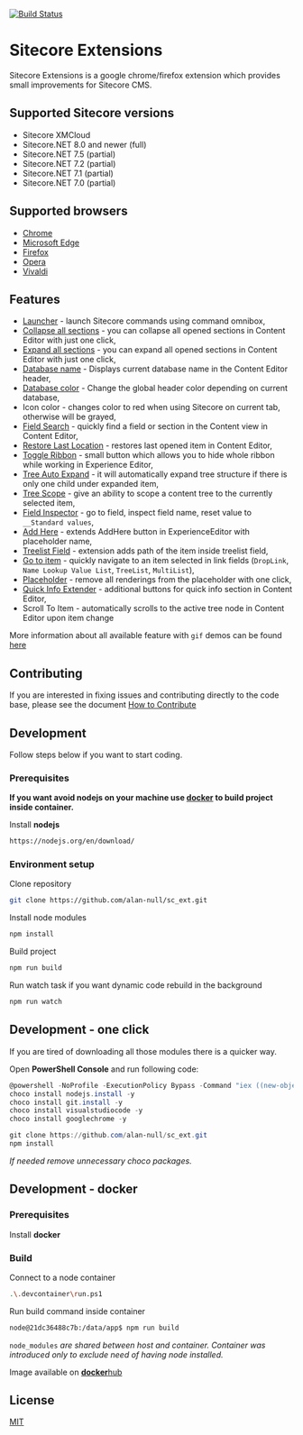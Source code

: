 [![Build Status](https://alan-null.visualstudio.com/Sitecore%20Extensions/_apis/build/status/sc_ext?branchName=master)](https://alan-null.visualstudio.com/Sitecore%20Extensions/_build/latest?definitionId=11&branchName=master)

# Sitecore Extensions

Sitecore Extensions is a google chrome/firefox extension which provides small improvements for Sitecore CMS.

## Supported Sitecore versions

- Sitecore XMCloud
- Sitecore.NET 8.0 and newer (full)
- Sitecore.NET 7.5 (partial)
- Sitecore.NET 7.2 (partial)
- Sitecore.NET 7.1 (partial)
- Sitecore.NET 7.0 (partial)

## Supported browsers

- [Chrome](https://chrome.google.com/webstore/detail/sitecore-extensions/aoclhcccfdkjddgpaaajldgljhllhgmd)
- [Microsoft Edge](https://microsoftedge.microsoft.com/addons/detail/dcbilinfbmohfdhjdekgpgpkcbhmfipl?hl=en-US)
- [Firefox](https://github.com/alan-null/sc_ext.firefox)
- [Opera](https://addons.opera.com/pl/extensions/details/sitecore-extensions-2/?display=en)
- [Vivaldi](https://chrome.google.com/webstore/detail/sitecore-extensions/aoclhcccfdkjddgpaaajldgljhllhgmd)

## Features

- [Launcher](https://github.com/alan-null/sc_ext/wiki/Launcher) - launch Sitecore commands using command omnibox,
- [Collapse all sections](https://github.com/alan-null/sc_ext/wiki/Section-Switches) - you can collapse all opened sections in Content Editor with just one click,
- [Expand all sections](https://github.com/alan-null/sc_ext/wiki/Section-Switches) - you can expand all opened sections in Content Editor with just one click,
- [Database name](https://github.com/alan-null/sc_ext/wiki/Database-Name) - Displays current database name in the Content Editor header,
- [Database color](https://github.com/alan-null/sc_ext/wiki/Database-Color) - Change the global header color depending on current database,
- Icon color - changes color to red when using Sitecore on current tab, otherwise will be grayed,
- [Field Search](https://github.com/alan-null/sc_ext/wiki/Field-Search) - quickly find a field or section in the Content view in Content Editor,
- [Restore Last Location](https://github.com/alan-null/sc_ext/wiki/Restore-Last-Location) - restores last opened item in Content Editor,
- [Toggle Ribbon](https://github.com/alan-null/sc_ext/wiki/Toggle-Ribbon) - small button which allows you to hide whole ribbon while working in Experience Editor,
- [Tree Auto Expand](https://github.com/alan-null/sc_ext/wiki/Tree-Auto-Expand) - it will automatically expand tree structure if there is only one child under expanded item,
- [Tree Scope](https://github.com/alan-null/sc_ext/wiki/Tree-Scope) - give an ability to scope a content tree to the currently selected item,
- [Field Inspector](https://github.com/alan-null/sc_ext/wiki/Field-Inspector) - go to field, inspect field name, reset value to `__Standard values`,
- [Add Here](https://github.com/alan-null/sc_ext/wiki/Add-Here) - extends AddHere button in ExperienceEditor with placeholder name,
- [Treelist Field](https://github.com/alan-null/sc_ext/wiki/Treelist-Field) - extension adds path of the item inside treelist field,
- [Go to item](https://github.com/alan-null/sc_ext/wiki/Go-To-Datasource) - quickly navigate to an item selected in link fields (`DropLink`, `Name Lookup Value List`, `TreeList`, `MultiList`),
- [Placeholder](https://github.com/alan-null/sc_ext/wiki/Empty-Placeholder) - remove all renderings from the placeholder with one click,
- [Quick Info Extender](https://github.com/alan-null/sc_ext/wiki/Header-QuickInfo-Extender) - additional buttons for quick info section in Content Editor,
- Scroll To Item - automatically scrolls to the active tree node in Content Editor upon item change

More information about all available feature with `gif` demos can be found [here](https://github.com/alan-null/sc_ext/wiki)

## Contributing

If you are interested in fixing issues and contributing directly to the code base, please see the document [How to Contribute](.github/CONTRIBUTING.md)

## Development

Follow steps below if you want to start coding.

### Prerequisites

**If you want avoid nodejs on your machine use [docker](#docker) to build project inside container.**

Install **nodejs**

```bash
https://nodejs.org/en/download/
```

### Environment setup

Clone repository

```bash
git clone https://github.com/alan-null/sc_ext.git
```

Install node modules

```bash
npm install
```

Build project

```bash
npm run build
```

Run watch task if you want dynamic code rebuild in the background

```bash
npm run watch
```

## Development - one click

If you are tired of downloading all those modules there is a quicker way.

Open **PowerShell Console** and run following code:

```powershell
@powershell -NoProfile -ExecutionPolicy Bypass -Command "iex ((new-object net.webclient).DownloadString('https://chocolatey.org/install.ps1'))" && SET PATH=%PATH%;%ALLUSERSPROFILE%\chocolatey\bin
choco install nodejs.install -y
choco install git.install -y
choco install visualstudiocode -y
choco install googlechrome -y

git clone https://github.com/alan-null/sc_ext.git
npm install
```

*If needed remove unnecessary choco packages.*

## <a name="docker" href="#docker"></a> Development - docker

### Prerequisites

Install **docker**

### Build

Connect to a node container

```bash
.\.devcontainer\run.ps1
```

Run build command inside container

```bash
node@21dc36488c7b:/data/app$ npm run build
```

`node_modules` *are shared between host and container. Container was introduced only to exclude need of having node installed.*

Image available on [**docker**hub](https://hub.docker.com/r/alpl/sc_ext)

## License

[MIT](LICENSE)